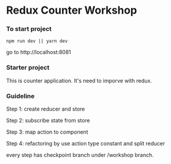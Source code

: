 # Redux Counter Workshop #

### To start project ### 

`npm run dev || yarn dev`

go to http://localhost:8081

###  Starter project ### 

This is counter application. It's need to imporve with redux.

###  Guideline ### 

Step 1: create reducer and store

Step 2: subscribe state from store

Step 3: map action to component

Step 4: refactoring by use action type constant and split reducer

every step has checkpoint branch under /workshop branch.
